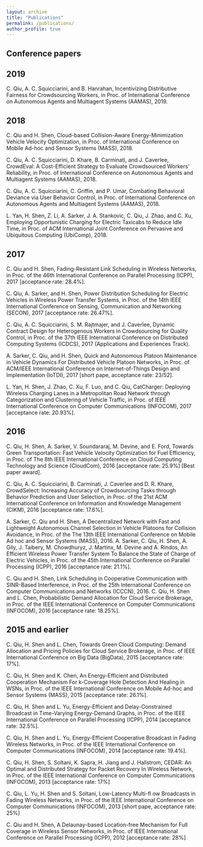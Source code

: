 ```yaml
---
layout: archive
title: "Publications"
permalink: /publications/
author_profile: true
---
```


Conference papers
----


2019
---
C. Qiu, A. C. Squicciarini, and B. Hanrahan, Incentivizing Distributive Fairness for Crowdsourcing Workers, in Proc. of International Conference on Autonomous Agents and Multiagent Systems (AAMAS), 2019.

2018
---
C. Qiu and H. Shen, Cloud-based Collision-Aware Energy-Minimization Vehicle Velocity Optimization, in Proc. of International Conference on Mobile Ad-hoc and Sensor Systems (MASS), 2018.

C. Qiu, A. C. Squicciarini, D. Khare, B. Carminati, and J. Caverlee, CrowdEval: A Cost-Efficient Strategy to Evaluate Crowdsourced Workers' Reliability, in Proc. of International Conference on Autonomous Agents and Multiagent Systems (AAMAS), 2018.

C. Qiu, A. C. Squicciarini, C. Griffin, and P. Umar, Combating Behavioral Deviance via User Behavior Control, in Proc. of International Conference on Autonomous Agents and Multiagent Systems (AAMAS), 2018.

L. Yan, H. Shen, Z. Li, A. Sarker, J. A. Stankovic, C. Qiu, J. Zhao, and C. Xu, Employing Opportunistic Charging for Electric Taxicabs to Reduce Idle Time, in Proc. of ACM International Joint Conference on Pervasive and Ubiquitous Computing (UbiComp), 2018.

2017
---
C. Qiu and H. Shen, Fading-Resistant Link Scheduling in Wireless Networks, in Proc. of the 46th International Conference on Parallel Processing (ICPP), 2017 [acceptance rate: 28.4%].

C. Qiu, A. Sarker, and H. Shen, Power Distribution Scheduling for Electric Vehicles in Wireless Power Transfer Systems, in Proc. of the 14th IEEE International Conference on Sensing, Communication and Networking (SECON), 2017 [acceptance rate: 26.47%].

C. Qiu, A. C. Squicciarini, S. M. Rajtmajer, and J. Caverlee, Dynamic Contract Design for Heterogenous Workers in Crowdsourcing for Quality Control, in Proc. of the 37th IEEE International Conference on Distributed Computing Systems (ICDCS), 2017 (Applications and Experiences Track).

A. Sarker, C. Qiu, and H. Shen, Quick and Autonomous Platoon Maintenance in Vehicle Dynamics For Distributed Vehicle Platoon Networks, in Proc. of ACM/IEEE International Conference on Internet-of-Things Design and Implementation (IoTDI), 2017 [short pape, acceptance rate: 23/52].

L. Yan, H. Shen, J. Zhao, C. Xu, F. Luo, and C. Qiu, CatCharger: Deploying Wireless Charging Lanes in a Metropolitan Road Network through Categorization and Clustering of Vehicle Traffic, in Proc. of IEEE International Conference on Computer Communications (INFOCOM), 2017 [acceptance rate: 20.93%].

2016
---
C. Qiu, H. Shen, A. Sarker, V. Soundararaj, M. Devine, and E. Ford, Towards Green Transportation: Fast Vehicle Velocity Optimization for Fuel Efficiency, in Proc. of The 8th IEEE International Conference on Cloud Computing Technology and Science (CloudCom), 2016 [acceptance rate: 25.9%] [Best paper award].

C. Qiu, A. C. Squicciarini, B. Carminati, J. Caverlee and D. R. Khare, CrowdSelect: Increasing Accuracy of Crowdsourcing Tasks through Behavior Prediction and User Selection, in Proc. of the 21st ACM International Conference on Information and Knowledge Management (CIKM), 2016 [acceptance rate: 17.6%].

A. Sarker, C. Qiu and H. Shen, A Decentralized Network with Fast and Lightweight Autonomous Channel Selection in Vehicle Platoons for Collision Avoidance, in Proc. of the The 13th IEEE International Conference on Mobile Ad hoc and Sensor Systems (MASS), 2016.
A. Sarker, C. Qiu, H. Shen, A. Gily, J. Taibery, M. Chowdhuryz, J. Martinx, M. Devine and A. Rindos, An Efficient Wireless Power Transfer System To Balance the State of Charge of Electric Vehicles, in Proc. of the 45th International Conference on Parallel Processing (ICPP), 2016 [acceptance rate: 21.1%].

C. Qiu and H. Shen, Link Scheduling in Cooperative Communication with SINR-Based Interference, in Proc. of the 25th International Conference on Computer Communications and Networks (ICCCN), 2016.
C. Qiu, H. Shen and L. Chen, Probabilistic Demand Allocation for Cloud Service Brokerage, in Proc. of the IEEE International Conference on Computer Communications (INFOCOM), 2016 [acceptance rate: 18.25%].

2015 and earlier
---
C. Qiu, H. Shen and L. Chen, Towards Green Cloud Computing: Demand Allocation and Pricing Policies for Cloud Service Brokerage, in Proc. of IEEE International Conference on Big Data (BigData), 2015 [acceptance rate: 17%].

C. Qiu, H. Shen and K. Chen, An Energy-Efficient and Distributed Cooperation Mechanism For k-Coverage Hole Detection And Healing in WSNs, in Proc. of the IEEE International Conference on Mobile Ad-hoc and Sensor Systems (MASS), 2015 [acceptance rate: 26.1%].

C. Qiu, H. Shen and L. Yu, Energy-Efficient and Delay-Constrained Broadcast in Time-Varying Energy-Demand Graphs, in Proc. of the IEEE International Conference on Parallel Processing (ICPP), 2014 [acceptance rate: 32.5%].

C. Qiu, H. Shen and L. Yu, Energy-Efficient Cooperative Broadcast in Fading Wireless Networks, in Proc. of the IEEE International Conference on Computer Communications (INFOCOM), 2014 [acceptance rate: 19.4%].

C. Qiu, H. Shen, S. Soltani, K. Sapra, H. Jiang and J. Hallstrom, CEDAR: An Optimal and Distributed Strategy for Packet Recovery In Wireless Network, in Proc. of the IEEE International Conference on Computer Communications (INFOCOM), 2013 [acceptance rate: 17%]

C. Qiu, L. Yu, H. Shen and S. Soltani, Low-Latency Multi-fl ow Broadcasts in Fading Wireless Networks, in Proc. of the IEEE International Conference on Computer Communications (INFOCOM), 2013 [short pape, acceptance rate: 25%]

C. Qiu and H. Shen, A Delaunay-based Location-free Mechanism for Full Coverage in Wireless Sensor Networks, in Proc. of IEEE International Conference on Parallel Processing (ICPP), 2012 [acceptance rate: 28%]

